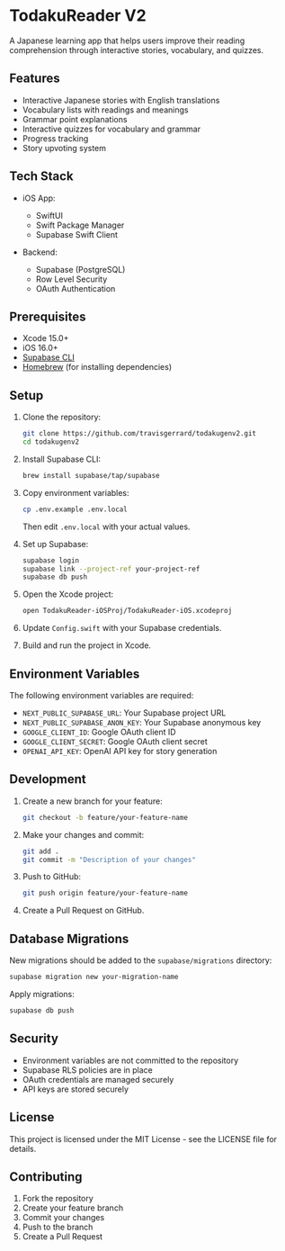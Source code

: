 # TodakuReader V2

A Japanese learning app that helps users improve their reading comprehension through interactive stories, vocabulary, and quizzes.

## Features

- Interactive Japanese stories with English translations
- Vocabulary lists with readings and meanings
- Grammar point explanations
- Interactive quizzes for vocabulary and grammar
- Progress tracking
- Story upvoting system

## Tech Stack

- iOS App:
  - SwiftUI
  - Swift Package Manager
  - Supabase Swift Client

- Backend:
  - Supabase (PostgreSQL)
  - Row Level Security
  - OAuth Authentication

## Prerequisites

- Xcode 15.0+
- iOS 16.0+
- [Supabase CLI](https://supabase.com/docs/guides/cli)
- [Homebrew](https://brew.sh) (for installing dependencies)

## Setup

1. Clone the repository:
   ```bash
   git clone https://github.com/travisgerrard/todakugenv2.git
   cd todakugenv2
   ```

2. Install Supabase CLI:
   ```bash
   brew install supabase/tap/supabase
   ```

3. Copy environment variables:
   ```bash
   cp .env.example .env.local
   ```
   Then edit `.env.local` with your actual values.

4. Set up Supabase:
   ```bash
   supabase login
   supabase link --project-ref your-project-ref
   supabase db push
   ```

5. Open the Xcode project:
   ```bash
   open TodakuReader-iOSProj/TodakuReader-iOS.xcodeproj
   ```

6. Update `Config.swift` with your Supabase credentials.

7. Build and run the project in Xcode.

## Environment Variables

The following environment variables are required:

- `NEXT_PUBLIC_SUPABASE_URL`: Your Supabase project URL
- `NEXT_PUBLIC_SUPABASE_ANON_KEY`: Your Supabase anonymous key
- `GOOGLE_CLIENT_ID`: Google OAuth client ID
- `GOOGLE_CLIENT_SECRET`: Google OAuth client secret
- `OPENAI_API_KEY`: OpenAI API key for story generation

## Development

1. Create a new branch for your feature:
   ```bash
   git checkout -b feature/your-feature-name
   ```

2. Make your changes and commit:
   ```bash
   git add .
   git commit -m "Description of your changes"
   ```

3. Push to GitHub:
   ```bash
   git push origin feature/your-feature-name
   ```

4. Create a Pull Request on GitHub.

## Database Migrations

New migrations should be added to the `supabase/migrations` directory:

```bash
supabase migration new your-migration-name
```

Apply migrations:
```bash
supabase db push
```

## Security

- Environment variables are not committed to the repository
- Supabase RLS policies are in place
- OAuth credentials are managed securely
- API keys are stored securely

## License

This project is licensed under the MIT License - see the LICENSE file for details.

## Contributing

1. Fork the repository
2. Create your feature branch
3. Commit your changes
4. Push to the branch
5. Create a Pull Request 
